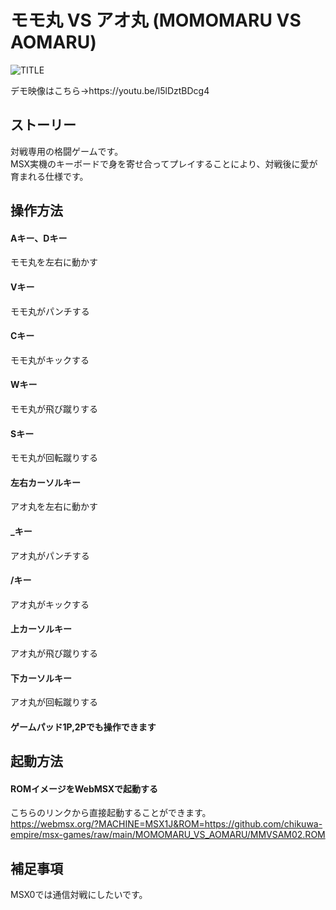 # モモ丸 VS アオ丸 (MOMOMARU VS AOMARU)

![TITLE](https://user-images.githubusercontent.com/124578804/224551983-18037751-2b7e-4fdf-b5df-adee0f3e5168.png)
<p>デモ映像はこちら→https://youtu.be/l5lDztBDcg4</p>

## ストーリー
対戦専用の格闘ゲームです。<br>
MSX実機のキーボードで身を寄せ合ってプレイすることにより、対戦後に愛が育まれる仕様です。

## 操作方法
#### Aキー、Dキー
モモ丸を左右に動かす
#### Vキー
モモ丸がパンチする
#### Cキー
モモ丸がキックする
#### Wキー
モモ丸が飛び蹴りする
#### Sキー
モモ丸が回転蹴りする
#### 左右カーソルキー
アオ丸を左右に動かす
#### _キー
アオ丸がパンチする
#### /キー
アオ丸がキックする
#### 上カーソルキー
アオ丸が飛び蹴りする
#### 下カーソルキー
アオ丸が回転蹴りする
#### ゲームパッド1P,2Pでも操作できます

## 起動方法
#### ROMイメージをWebMSXで起動する
こちらのリンクから直接起動することができます。<br>
https://webmsx.org/?MACHINE=MSX1J&ROM=https://github.com/chikuwa-empire/msx-games/raw/main/MOMOMARU_VS_AOMARU/MMVSAM02.ROM

## 補足事項
MSX0では通信対戦にしたいです。
